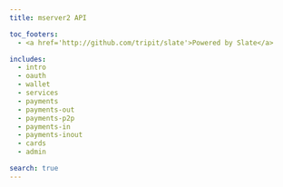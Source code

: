 ```yaml
---
title: mserver2 API

toc_footers:
  - <a href='http://github.com/tripit/slate'>Powered by Slate</a>

includes:
  - intro
  - oauth  
  - wallet
  - services
  - payments
  - payments-out
  - payments-p2p
  - payments-in
  - payments-inout
  - cards
  - admin

search: true
---
```











